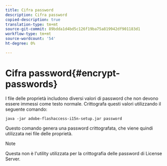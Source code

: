 ```yaml
---
title: Cifra password
description: Cifra password
copied-description: true
translation-type: tm+mt
source-git-commit: 89bdda1d4bd5c126f19ba75a819942df901183d1
workflow-type: tm+mt
source-wordcount: '54'
ht-degree: 0%

---
```



# Cifra password{#encrypt-passwords}

I file delle proprietà includono diversi valori di password che non devono essere immessi come testo normale. Crittografa questi valori utilizzando il seguente comando:

`java -jar adobe-flashaccess-i15n-setup.jar password`

Questo comando genera una password crittografata, che viene quindi utilizzata nei file delle proprietà.

>[!NOTE]
>Questa non è l&#39;utility utilizzata per la crittografia delle password di License Server.

